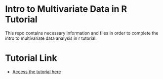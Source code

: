 # Intro to Multivariate Data in R Tutorial
This repo contains necessary information and files in order to complete the intro to multivariate data analysis in r tutorial.

# Tutorial Link 
- [Access the tutorial here](https://kaiw3.github.io/multivariate_data_tutorial)
